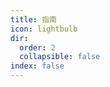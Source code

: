```yaml
---
title: 指南
icon: lightbulb
dir:
  order: 2
  collapsible: false
index: false
---
```


<AutoCatalog />
